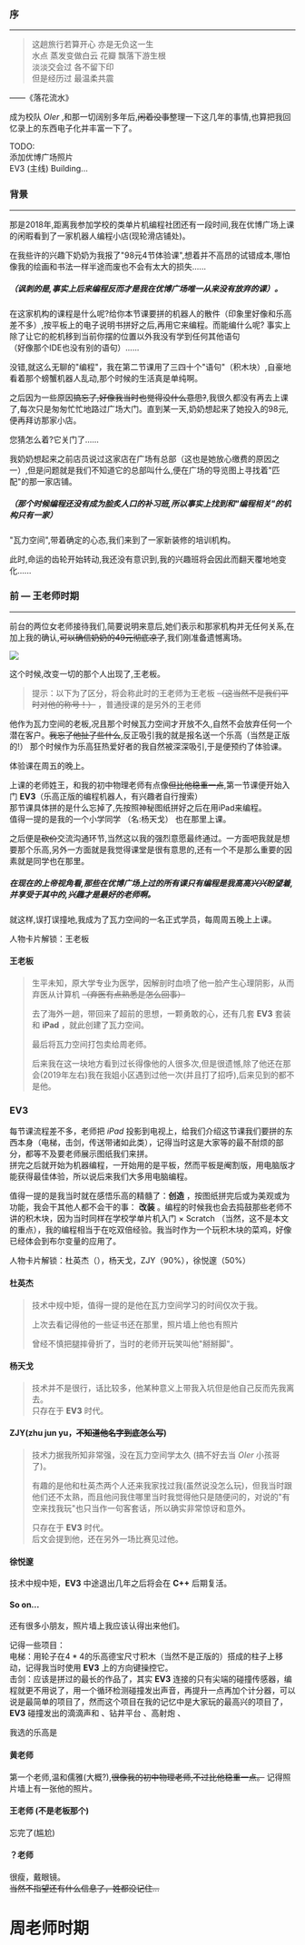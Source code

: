 ### 序
---
> 这趟旅行若算开心
亦是无负这一生\
水点 蒸发变做白云 花瓣 飘落下游生根\
淡淡交会过 各不留下印\
但是经历过 最温柔共震

——《落花流水》

成为校队 $OIer$ ,和那一切阔别多年后,~~闲着没事~~整理一下这几年的事情,也算把我回忆录上的东西电子化并丰富一下了。

TODO:\
添加优博广场照片\
EV3 (主线) Building...

### 背景
---
那是2018年,距离我参加学校的类单片机编程社团还有一段时间,我在优博广场上课的闲暇看到了一家机器人编程小店(现轮滑店铺处)。

在我些许的兴趣下奶奶为我报了"98元4节体验课",想着并不高昂的试错成本,哪怕像我的绘画和书法一样半途而废也不会有太大的损失......

##### （讽刺的是,事实上后来编程反而才是我在优博广场唯一从来没有放弃的课）。

在这家机构的课程是什么呢?给你本节课要拼的机器人的散件（印象里好像和乐高差不多）,按平板上的电子说明书拼好之后,再用它来编程。而能编什么呢?
事实上除了让它的舵机移到当前你摆的位置以外我没有学到任何其他语句\
（好像那个IDE也没有别的语句）......

没错,就这么无聊的"编程"，我在第二节课用了三四十个"语句"（积木块）,自豪地看着那个螃蟹机器人乱动,那个时候的生活真是单纯啊。

之后因为一些原因~~搞忘了,好像我当时也觉得没什么意思?~~,我很久都没有再去上课了,每次只是匆匆忙忙地路过广场大门。直到某一天,奶奶想起来了她投入的98元,便再拜访那家小店。

您猜怎么着?它关门了......

我奶奶想起来之前店员说过这家店在广场有总部（这也是她放心缴费的原因之一）,但是问题就是我们不知道它的总部叫什么,便在广场的导览图上寻找着"匹配"的那一家店铺。

##### （那个时候编程还没有成为脍炙人口的补习班,所以事实上找到和"编程相关"的机构只有一家）

"瓦力空间",带着确定的心态,我们来到了一家新装修的培训机构。

此时,命运的齿轮开始转动,我还没有意识到,我的兴趣班将会因此而翻天覆地地变化......

### 前 — 王老师时期
---

前台的两位女老师接待我们,简要说明来意后,她们表示和那家机构并无任何关系,在加上我的确认,~~可以确信奶奶的49元彻底凉了~~,我们刚准备遗憾离场。

![](https://cdn.luogu.com.cn/upload/image_hosting/wi279o1x.png)

这个时候,改变一切的那个人出现了,王老板。

>提示：以下为了区分，将会称此时的王老师为王老板 ~~（这当然不是我们平时对他的称号！）~~ ，普通授课的是另外的王老师

他作为瓦力空间的老板,况且那个时候瓦力空间才开放不久,自然不会放弃任何一个潜在客户。~~我忘了他扯了些什么~~,反正吸引我的就是报名送一个乐高（当然是正版的!）
那个时候作为乐高狂热爱好者的我自然被深深吸引,于是便预约了体验课。

体验课在周五的晚上。

上课的老师姓王，和我的初中物理老师有点像~~但比他稳重一点~~,第一节课便开始入门 **EV3**（乐高正版的编程机器人，有兴趣者自行搜索）\
那节课具体拼的是什么忘掉了,先按照神秘图纸拼好之后在用iPad来编程。\
值得一提的是我的一个小学同学 （名:杨天戈） 也在那里上课。

之后便是~~砍价~~交流沟通环节,当然这以我的强烈意愿最终通过。一方面吧我就是想要那个乐高,另外一方面就是我觉得课堂是很有意思的,还有一个不是那么重要的因素就是同学也在那里。

##### 在现在的上帝视角看,那些在优博广场上过的所有课只有编程是我高高兴兴盼望着,并享受于其中的,兴趣才是最好的老师啊。

就这样,误打误撞地,我成为了瓦力空间的一名正式学员，每周周五晚上上课。

人物卡片解锁：王老板

#### 王老板

>生平未知，原大学专业为医学，因解剖时血喷了他一脸产生心理阴影，从而弃医从计算机 ~~（弃医有点熟悉是怎么回事）~~
>
>去了海外一趟，带回来了超前的思想，一颗勇敢的心，还有几套 **EV3** 套装和 **iPad** ，就此创建了瓦力空间。
>
>最后将瓦力空间打包卖给周老师。
>
>后来我在这一块地方看到过长得像他的人很多次,但是很遗憾,除了他还在那会(2019年左右)我在我姐小区遇到过他一次(并且打了招呼),后来见到的都不是他。

### EV3

每节课流程差不多，老师把 $iPad$ 投影到电视上，给我们介绍这节课我们要拼的东西本身（电梯，击剑，传送带诸如此类），记得当时这是大家等的最不耐烦的部分，都等不及要老师展示图纸我们来拼。\
拼完之后就开始为机器编程，一开始用的是平板，然而平板是阉割版，用电脑版才能获得最佳体验，所以说后来我们大多用电脑编程。

值得一提的是我当时就在感悟乐高的精髓了：**创造** ，按图纸拼完后或为美观或为功能，我会干其他人都不会干的事： **改装** 。编程的时候我也会去捣鼓那些老师不讲的积木块，因为当时同样在学校学单片机入门 × Scratch （当然，这不是本文的重点），我的编程相当于在吃双倍经验。我当时作为一个玩积木块的菜鸡，好像已经体会到布尔变量的应用了。

人物卡片解锁：杜英杰（），杨天戈，ZJY（90%），徐悦邃（50%）

#### 杜英杰
>技术中规中矩，值得一提的是他在瓦力空间学习的时间仅次于我。
>
>上次去看记得他的一些证书还在那里，照片墙上他也有照片
>
>曾经不慎把腿摔骨折了，当时的老师开玩笑叫他"掰掰脚"。

#### 杨天戈
>技术并不是很行，话比较多，他某种意义上带我入坑但是他自己反而先我离去。\
>只存在于 **EV3** 时代。

#### ZJY(zhu jun yu，~~不知道他名字到底怎么写~~)
>技术力据我所知非常强，没在瓦力空间学太久 (搞不好去当 $OIer$ 小孩哥了)。
>
>有趣的是他和杜英杰两个人还来我家找过我(虽然说没怎么玩)，但我当时跟他们还不太熟，而且他问我住哪里当时我觉得他只是随便问的，对说的"有空来找我玩"也只当作一句客套话，所以确实非常惊讶和意外。
>
>只存在于 **EV3** 时代。\
>后文会提到他，还在另外一场比赛见过他。

#### 徐悦邃
技术中规中矩，**EV3** 中途退出几年之后将会在 **C++** 后期复活。

#### So on...
还有很多小朋友，照片墙上我应该认得出来他们。

记得一些项目：\
电梯：用轮子在$4*4$的乐高德宝尺寸积木（当然不是正版的）搭成的柱子上移动，记得我当时使用 **EV3** 上的方向键操控它。\
击剑：应该是拼过的最长的作品了，其实 **EV3** 连接的只有尖端的碰撞传感器，编程就更不用说了，用一个循环检测碰撞发出声音，再提升一点再加个计分器，可以说是最简单的项目了，然而这个项目在我的记忆中是大家玩的最高兴的项目了， **EV3** 碰撞发出的滴滴声和
、钻井平台 、高射炮 、


我选的乐高是


#### 黄老师
第一个老师,温和儒雅(大概?),~~很像我的初中物理老师,不过比他稳重一点。~~
记得照片墙上有一张他的照片。

#### 王老师 (不是老板那个)
忘完了(尴尬)

#### ？老师

很瘦，戴眼镜。\
~~当然不指望还有什么信息了，姓都没记住...~~




# 周老师时期